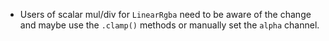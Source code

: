 - Users of scalar mul/div for `LinearRgba` need to be aware of the change and maybe use the `.clamp()` methods or manually set the `alpha` channel.
